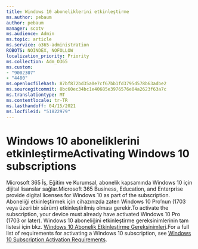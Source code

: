 ```yaml
---
title: Windows 10 aboneliklerini etkinleştirme
ms.author: pebaum
author: pebaum
manager: scotv
ms.audience: Admin
ms.topic: article
ms.service: o365-administration
ROBOTS: NOINDEX, NOFOLLOW
localization_priority: Priority
ms.collection: Adm_O365
ms.custom:
- "9002307"
- "4480"
ms.openlocfilehash: 87bf872bd35a0e7cf67bb1fd3795d578b63adbe2
ms.sourcegitcommit: 8bc60ec34bc1e40685e3976576e04a2623f63a7c
ms.translationtype: MT
ms.contentlocale: tr-TR
ms.lasthandoff: 04/15/2021
ms.locfileid: "51822979"
---
```

# <a name="activating-windows-10-subscriptions"></a><span data-ttu-id="a5e48-102">Windows 10 aboneliklerini etkinleştirme</span><span class="sxs-lookup"><span data-stu-id="a5e48-102">Activating Windows 10 subscriptions</span></span>

<span data-ttu-id="a5e48-103">Microsoft 365 İş, Eğitim ve Kurumsal, abonelik kapsamında Windows 10 için dijital lisanslar sağlar.</span><span class="sxs-lookup"><span data-stu-id="a5e48-103">Microsoft 365 Business, Education, and Enterprise provide digital licenses for Windows 10 as part of the subscription.</span></span> <span data-ttu-id="a5e48-104">Aboneliği etkinleştirmek için cihazınızda zaten Windows 10 Pro’nun (1703 veya üzeri bir sürüm) etkinleştirilmiş olması gerekir.</span><span class="sxs-lookup"><span data-stu-id="a5e48-104">To activate the subscription, your device must already have activated Windows 10 Pro (1703 or later).</span></span> <span data-ttu-id="a5e48-105">Windows 10 aboneliğini etkinleştirme gereksinimlerinin tam listesi için bkz. [Windows 10 Abonelik Etkinleştirme Gereksinimleri](https://docs.microsoft.com/windows/deployment/windows-10-subscription-activation#requirements).</span><span class="sxs-lookup"><span data-stu-id="a5e48-105">For a full list of requirements for activating a Windows 10 subscription, see [Windows 10 Subscription Activation Requirements](https://docs.microsoft.com/windows/deployment/windows-10-subscription-activation#requirements).</span></span>

